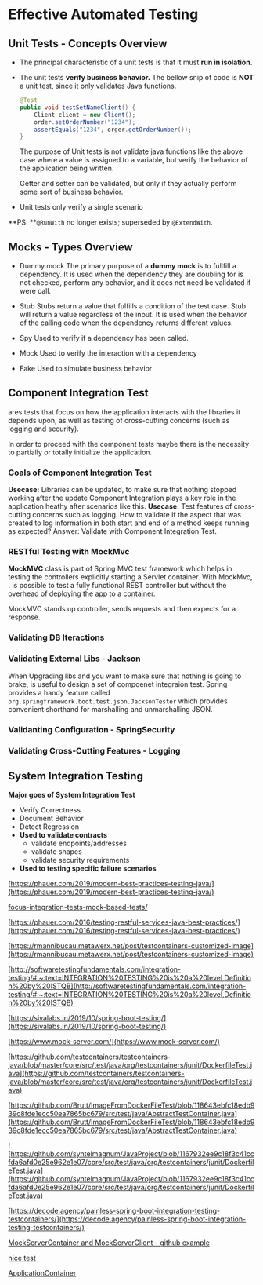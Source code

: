 # Effective Automated Testing

## Unit Tests - Concepts Overview
- The principal characteristic of a unit tests is that it must **run in isolation.**

- The unit tests **verify business behavior.**
	The bellow snip of code is **NOT** a unit test, since it only validates Java functions. 
 
	```java 
	@Test
	public void testSetNameClient() {
		Client client = new Client();
		order.setOrderNumber("1234");
		assertEquals("1234", orger.getOrderNumber());
	}
	```

	The purpose of Unit tests is not validate java functions like the above case where a value is assigned to a variable, but verify the behavior of the application being written. 

	Getter and setter can be validated, but only if they actually perform some sort of business behavior.

- Unit tests only verify a single scenario

**PS: **`@RunWith` no longer exists; superseded by `@ExtendWith`.

## Mocks - Types Overview

- Dummy mock
The primary purpose of a **dummy mock** is to fullfill a dependency. It is used when the dependency they are doubling for is not checked, perform any behavior, and it does not need be validated if were call.

- Stub
Stubs return a value that fulfills a condition of the test case.  Stub will return a value regardless of the input. It is used when the behavior of the calling code when the dependency returns different values.

- Spy
Used to verify if a dependency has been called.

- Mock
Used to verify the interaction with a dependency

- Fake
Used to simulate business behavior

## Component Integration Test
ares tests that focus on how the application interacts with the libraries it depends upon, as well as testing of cross-cutting concerns (such as logging and security). 

In order to proceed with the component tests maybe there is the necessity to partially or totally initialize the application.

### Goals of Component Integration Test
**Usecase:** Libraries can be updated, to make sure that nothing stopped working after the update Component Integration plays a key role in the application heathy after scenarios like this.
**Usecase:** Test features of cross-cutting concerns such as logging. How to validate if the aspect that was created to log information in both start and end of a method keeps running as expected? Answer: Validate with Component Integration Test.

### RESTful Testing with MockMvc
**MockMVC** class is part of Spring MVC test framework which helps in testing the controllers explicitly starting a Servlet container. With MockMvc, . is possible to test a fully functional REST controller but without the overhead of deploying the app to a container.

MockMVC stands up controller, sends requests and then expects for a response.

### Validating DB Iteractions

### Validating External Libs - Jackson
When Upgrading libs and you want to make sure that nothing is going to brake, is useful to design a set of compoenet integraion test. Spring provides a handy feature called `org.springframework.boot.test.json.JacksonTester` which provides convenient shorthand for marshalling and unmarshalling JSON.

### Validanting Configuration - SpringSecurity 

### Validating Cross-Cutting Features - Logging


## System Integration Testing
**Major goes of System Integration Test**
- Verify Correctness
- Document Behavior 
- Detect Regression
- **Used to validate contracts**
	- validate endpoints/addresses
	- validate shapes
	- validate security requirements
- **Used to testing specific failure scenarios**


[https://phauer.com/2019/modern-best-practices-testing-java/](https://phauer.com/2019/modern-best-practices-testing-java/)

[focus-integration-tests-mock-based-tests/](https://phauer.com/2019/focus-integration-tests-mock-based-tests/)

[https://phauer.com/2016/testing-restful-services-java-best-practices/](https://phauer.com/2016/testing-restful-services-java-best-practices/)

[https://rmannibucau.metawerx.net/post/testcontainers-customized-image](https://rmannibucau.metawerx.net/post/testcontainers-customized-image)

[http://softwaretestingfundamentals.com/integration-testing/#:~:text=INTEGRATION%20TESTING%20is%20a%20level,Definition%20by%20ISTQB](http://softwaretestingfundamentals.com/integration-testing/#:~:text=INTEGRATION%20TESTING%20is%20a%20level,Definition%20by%20ISTQB)

[https://sivalabs.in/2019/10/spring-boot-testing/](https://sivalabs.in/2019/10/spring-boot-testing/)

[https://www.mock-server.com/](https://www.mock-server.com/)

[https://github.com/testcontainers/testcontainers-java/blob/master/core/src/test/java/org/testcontainers/junit/DockerfileTest.java](https://github.com/testcontainers/testcontainers-java/blob/master/core/src/test/java/org/testcontainers/junit/DockerfileTest.java)


[https://github.com/Brutt/ImageFromDockerFileTest/blob/118643ebfc18edb939c8fde1ecc50ea7865bc679/src/test/java/AbstractTestContainer.java](https://github.com/Brutt/ImageFromDockerFileTest/blob/118643ebfc18edb939c8fde1ecc50ea7865bc679/src/test/java/AbstractTestContainer.java)

![https://github.com/syntelmagnum/JavaProject/blob/1167932ee9c18f3c41ccfda6afd0e25e962e1e07/core/src/test/java/org/testcontainers/junit/DockerfileTest.java](https://github.com/syntelmagnum/JavaProject/blob/1167932ee9c18f3c41ccfda6afd0e25e962e1e07/core/src/test/java/org/testcontainers/junit/DockerfileTest.java)

[https://decode.agency/painless-spring-boot-integration-testing-testcontainers/](https://decode.agency/painless-spring-boot-integration-testing-testcontainers/)




[MockServerContainer and MockServerClient - github example](https://github.com/kiview/java-container-lab-bookstore/blob/0e2bab92ba2ddec5403f8809a9a1ee33b638d1ee/src/test/java/com/bee42/javalab/bookstore/BookInventoryRepositoryTest.java)

[nice test](https://github.com/tzolov/twitter2/blob/83aa1f2f3afd51caeeadb3e78e7884fa71f5ba18/spring-cloud-starter-stream-processor-twitter-search/src/test/java/org/springframework/cloud/stream/app/twitter/search/processor/TwitterSearchProcessorIntegrationTests.java)

[ApplicationContainer](https://github.com/NimG98/draft-guide-reactive-messaging-connector/blob/221903cfb4594e743a413c84906e513ac8976f78/finish/openLibertyCafe/src/test/java/it/io/openliberty/guides/openlibertycafe/AppContainerConfig.java)
